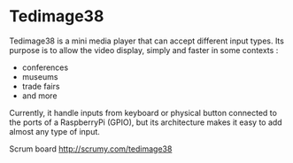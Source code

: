 # Tedimage38

Tedimage38 is a mini media player that can accept different input types.
Its purpose is to allow the video display, simply and faster in some contexts :
  - conferences
  - museums
  - trade fairs
  - and more

Currently, it handle inputs from keyboard or physical button connected to the ports of a RaspberryPi (GPIO), but its architecture makes it easy to add almost any type of input.


Scrum board
http://scrumy.com/tedimage38
